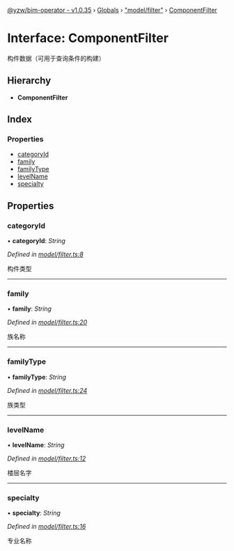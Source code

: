 [@yzw/bim-operator - v1.0.35](../README.md) › [Globals](../globals.md) › ["model/filter"](../modules/_model_filter_.md) › [ComponentFilter](_model_filter_.componentfilter.md)

# Interface: ComponentFilter

构件数据（可用于查询条件的构建）

## Hierarchy

* **ComponentFilter**

## Index

### Properties

* [categoryId](_model_filter_.componentfilter.md#categoryid)
* [family](_model_filter_.componentfilter.md#family)
* [familyType](_model_filter_.componentfilter.md#familytype)
* [levelName](_model_filter_.componentfilter.md#levelname)
* [specialty](_model_filter_.componentfilter.md#specialty)

## Properties

###  categoryId

• **categoryId**: *String*

*Defined in [model/filter.ts:8](https://github.com/youkaisteve/bim-operator/blob/00dd191/src/model/filter.ts#L8)*

构件类型

___

###  family

• **family**: *String*

*Defined in [model/filter.ts:20](https://github.com/youkaisteve/bim-operator/blob/00dd191/src/model/filter.ts#L20)*

族名称

___

###  familyType

• **familyType**: *String*

*Defined in [model/filter.ts:24](https://github.com/youkaisteve/bim-operator/blob/00dd191/src/model/filter.ts#L24)*

族类型

___

###  levelName

• **levelName**: *String*

*Defined in [model/filter.ts:12](https://github.com/youkaisteve/bim-operator/blob/00dd191/src/model/filter.ts#L12)*

楼层名字

___

###  specialty

• **specialty**: *String*

*Defined in [model/filter.ts:16](https://github.com/youkaisteve/bim-operator/blob/00dd191/src/model/filter.ts#L16)*

专业名称
